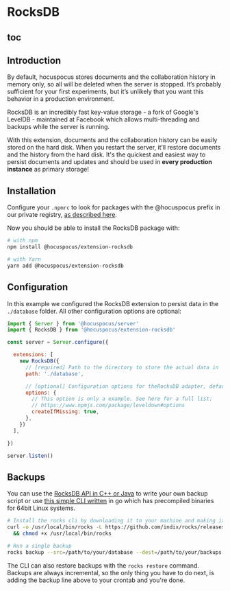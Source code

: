 # RocksDB

## toc

## Introduction

By default, hocuspocus stores documents and the collaboration history in memory only, so all will be deleted when the server is stopped. It’s probably sufficient for your first experiments, but it’s unlikely that you want this behavior in a production environment.

RocksDB is an incredibly fast key-value storage - a fork of Google's LevelDB - maintained at Facebook which allows multi-threading and backups while the server is running.

With this extension, documents and the collaboration history can be easily stored on the hard disk. When you restart the server, it’ll restore documents and the history from the hard disk. It's the quickest and easiest way to persist documents and updates and should be used in **every production instance** as primary storage!

## Installation

Configure your `.npmrc` to look for packages with the @hocuspocus prefix in our private registry, [as described here](/installation#2-installation).

Now you should be able to install the RocksDB package with:

```bash
# with npm
npm install @hocuspocus/extension-rocksdb

# with Yarn
yarn add @hocuspocus/extension-rocksdb
```

## Configuration

In this example we configured the RocksDB extension to persist data in the `./database` folder. All other configuration options are optional:

```js
import { Server } from '@hocuspocus/server'
import { RocksDB } from '@hocuspocus/extension-rocksdb'

const server = Server.configure({

  extensions: [
    new RocksDB({
      // [required] Path to the directory to store the actual data in
      path: './database',

      // [optional] Configuration options for theRocksDB adapter, defaults to "{}“
      options: {
        // This option is only a example. See here for a full list:
        // https://www.npmjs.com/package/leveldown#options
        createIfMissing: true,
      },
    })
  ],

})

server.listen()
```

## Backups

You can use the [RocksDB API in C++ or Java](https://rocksdb.org/blog/2014/03/27/how-to-backup-rocksdb.html) to write your own backup script or use [this simple CLI written](https://github.com/indix/rocks) in go which has precompiled binaries for 64bit Linux systems.

```bash
# Install the rocks cli by downloading it to your machine and making it executable
curl -o /usr/local/bin/rocks -L https://github.com/indix/rocks/releases/download/v0.0.5/rocks-linux-amd64 \
  && chmod +x /usr/local/bin/rocks

# Run a single backup
rocks backup --src=/path/to/your/database --dest=/path/to/your/backups
```

The CLI can also restore backups with the `rocks restore` command. Backups are always incremental, so the only thing you have to do next, is adding the backup line above to your crontab and you're done.
